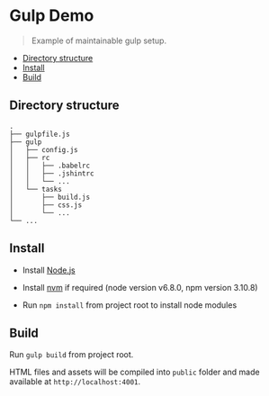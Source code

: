 Gulp Demo
=========

> Example of maintainable gulp setup.

- [Directory structure](#directory-structure)
- [Install](#install)
- [Build](#build)

## Directory structure
    .
    ├── gulpfile.js
    ├── gulp
    │   ├── config.js
    │   ├── rc
    │   │   ├── .babelrc
    │   │   ├── .jshintrc
    │   │   └── ...
    │   └── tasks
    │       ├── build.js
    │       ├── css.js
    │       └── ...
    └── ...

## Install

- Install [Node.js](https://nodejs.org/)

- Install [nvm](https://github.com/creationix/nvm) if required (node version v6.8.0, npm version 3.10.8)

- Run `npm install` from project root to install node modules

## Build

Run `gulp build` from project root.

HTML files and assets will be compiled into `public` folder and made available at `http://localhost:4001`.